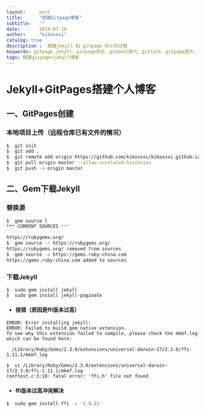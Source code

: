 ```yaml
---
layout:     post
title:      "搭建Gitpage博客"
subtitle:   ""
date:       2019-07-19
author:     "kikoxxxi"
catalog: true
description :  搭建jekyll 和 gitpage 的小白过程
keywords: gitpage,jekyll，gitpage评论，gitment替代，gittalk，gitpage图片，gitpage模板
tags: 搭建gitpage+jekyll博客
---
```



# Jekyll+GitPages搭建个人博客

## 一、GitPages创建

### 本地项目上传（远程仓库已有文件的情况）

```bash
$  git init
$  git add .
$  git remote add origin https://github.com/kikoxxxi/kikoxxxi.github.io.git
$  git pull origin master --allow-unrelated-histories
$  git push -u origin master
```

## 二、Gem下载Jekyll

### 替换源

```bash
$  gem source l
*** CURRENT SOURCES ***

https://rubygems.org/
$  gem source -r https://rubygems.org/
https://rubygems.org/ removed from sources
$  gem source -a https://gems.ruby-china.com
https://gems.ruby-china.com added to sources
```

### 下载Jekyll

```{bash}
$  sudo gem install jekyll
$  sudo gem install jekyll-paginate
```

- #### 报错（原因是ffi版本过高）

```{bash}
ERROR: Error installing jekyll:
ERROR: Failed to build gem native extension.
To see why this extension failed to compile, please check the mkmf.log which can be found here:

  /Library/Ruby/Gems/2.3.0/extensions/universal-darwin-17/2.3.0/ffi-1.11.1/mkmf.log
  
$  vi /Library/Ruby/Gems/2.3.0/extensions/universal-darwin-17/2.3.0/ffi-1.11.1/mkmf.log
conftest.c:3:10: fatal error: 'ffi.h' file not found
```

- #### ffi版本过高冲突解决

```bash
$  sudo gem install ffi -v '1.9.21'
```


